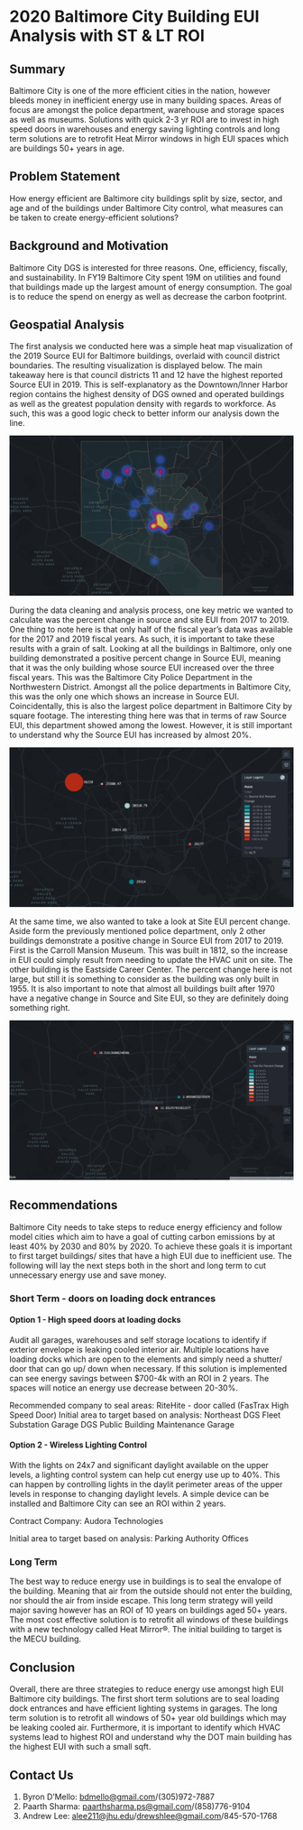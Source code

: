 # 2020 Baltimore City Building EUI Analysis with ST & LT ROI

## Summary 
Baltimore City is one of the more efficient cities in the nation, however bleeds money in inefficient energy use in many building spaces. Areas of focus are amongst the police department, warehouse and storage spaces as well as museums. Solutions with quick 2-3 yr ROI are to invest in high speed doors in warehouses and energy saving lighting controls and long term solutions are to retrofit Heat Mirror windows in high EUI spaces which are buildings 50+ years in age.  

## Problem Statement
How energy efficient are Baltimore city buildings split by size, sector, and age and of the buildings under Baltimore City control, what measures can be taken to create energy-efficient solutions? 

## Background and Motivation
Baltimore City DGS is interested for three reasons. One, efficiency, fiscally, and sustainability. In FY19 Baltimore City spent 19M on utilities and found that buildings made up the largest amount of energy consumption. The goal is to reduce the spend on energy as well as decrease the carbon footprint. 

## Geospatial Analysis
The first analysis we conducted here was a simple heat map visualization of the 2019 Source EUI for Baltimore buildings, overlaid with council district boundaries. The resulting visualization is displayed below. The main takeaway here is that council districts 11 and 12 have the highest reported Source EUI in 2019. This is self-explanatory as the Downtown/Inner Harbor region contains the highest density of DGS owned and operated buildings as well as the greatest population density with regards to workforce. As such, this was a good logic check to better inform our analysis down the line.

![](https://github.com/bdmello1/BaltimoreCityDGS_EUI_efficiency/blob/master/Images/Screen%20Shot%202020-05-15%20at%2010.26.27%20PM.png)

During the data cleaning and analysis process, one key metric we wanted to calculate was the percent change in source and site EUI from 2017 to 2019. One thing to note here is that only half of the fiscal year’s data was available for the 2017 and 2019 fiscal years. As such, it is important to take these results with a grain of salt. Looking at all the buildings in Baltimore, only one building demonstrated a positive percent change in Source EUI, meaning that it was the only building whose source EUI increased over the three fiscal years. This was the Baltimore City Police Department in the Northwestern District. Amongst all the police departments in Baltimore City, this was the only one which shows an increase in Source EUI. Coincidentally, this is also the largest police department in Baltimore City by square footage. The interesting thing here was that in terms of raw Source EUI, this department showed among the lowest. However, it is still important to understand why the Source EUI has increased by almost 20%.

![](https://github.com/bdmello1/BaltimoreCityDGS_EUI_efficiency/blob/master/Images/Screen%20Shot%202020-05-15%20at%2010.26.38%20PM.png)

At the same time, we also wanted to take a look at Site EUI percent change. Aside form the previously mentioned police department, only 2 other buildings demonstrate a positive change in Source EUI from 2017 to 2019. First is the Carroll Mansion Museum. This was built in 1812, so the increase in EUI could simply result from needing to update the HVAC unit on site. The other building is the Eastside Career Center. The percent change here is not large, but still it is something to consider as the building was only built in 1955. It is also important to note that almost all buildings built after 1970 have a negative change in Source and Site EUI, so they are definitely doing something right. 

![](https://github.com/bdmello1/BaltimoreCityDGS_EUI_efficiency/blob/master/Images/Screen%20Shot%202020-05-15%20at%2010.26.49%20PM.png)

## Recommendations 
Baltimore City needs to take steps to reduce energy efficiency and follow model cities which aim to have a goal of cutting carbon emissions by at least 40% by 2030 and 80% by 2020. To achieve these goals it is important to first target buildings/ sites that have a high EUI due to inefficient use. The following will lay the next steps both in the short and long term to cut unnecessary energy use and save money.

### Short Term - doors on loading dock entrances
#### Option 1 - High speed doors at loading docks
Audit all garages, warehouses and self storage locations to identify if exterior envelope is leaking cooled interior air. Multiple locations have loading docks which are open to the elements and simply need a shutter/ door that can go up/ down when necessary. If this solution is implemented can see energy savings between $700-4k with an ROI in 2 years. The spaces will notice an energy use decrease between 20-30%.  

Recommended company to seal areas: RiteHite - door called (FasTrax High Speed Door)
Initial area to target based on analysis: 
Northeast DGS Fleet Substation Garage
DGS Public Building Maintenance Garage

#### Option 2 - Wireless Lighting Control
With the lights on 24x7 and significant daylight available on the upper levels, a lighting control system can help cut energy use up to 40%. This can happen by controlling lights in the daylit perimeter areas of the upper levels in response to changing daylight levels. A simple device can be installed and Baltimore City can see an ROI within 2 years.

Contract Company: Audora Technologies

Initial area to target based on analysis: Parking Authority Offices

### Long Term 
The best way to reduce energy use in buildings is to seal the envalope of the building. Meaning that air from the outside should not enter the building, nor should the air from inside escape. This long term strategy will yeild major saving however has an ROI of 10 years on buildings aged 50+ years. The most cost effective solution is to retrofit all windows of these buildings with a new technology called Heat Mirror®. The initial building to target is the MECU building. 

## Conclusion 
Overall, there are three strategies to reduce energy use amongst high EUI Baltimore city buildings. The first short term solutions are to seal loading dock entrances and have efficient lighting systems in garages. The long term solution is to retrofit all windows of 50+ year old buildings which may be leaking cooled air. Furthermore, it is important to identify which HVAC systems lead to highest ROI and understand why the DOT main building has the highest EUI with such a small sqft. 

## Contact Us
1. Byron D’Mello: bdmello@gmail.com/(305)972-7887
2. Paarth Sharma: paarthsharma.ps@gmail.com/(858)776-9104
3. Andrew Lee: alee211@jhu.edu/drewshlee@gmail.com/845-570-1768


